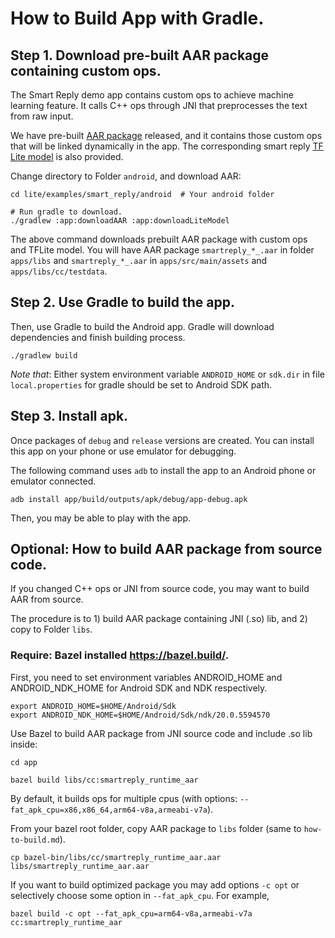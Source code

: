 # How to Build App with Gradle.

## Step 1. Download pre-built AAR package containing custom ops.

The Smart Reply demo app contains custom ops to achieve machine learning
feature. It calls C++ ops through JNI that preprocesses the text from raw input.

We have pre-built [AAR package](https://storage.googleapis.com/download.tensorflow.org/models/tflite/smartreply/smartreply_runtime_aar.aar)
  released, and it contains those custom ops that will be linked dynamically in
  the app. The corresponding smart reply [TF Lite model](https://storage.googleapis.com/download.tensorflow.org/models/tflite/smartreply/smartreply.tflite)
  is also provided.

Change directory to Folder `android`, and download AAR:

```
cd lite/examples/smart_reply/android  # Your android folder

# Run gradle to download.
./gradlew :app:downloadAAR :app:downloadLiteModel
```

The above command downloads prebuilt AAR package with custom ops and TFLite
  model. You will have AAR package `smartreply_*_.aar` in folder `apps/libs`
  and `smartreply_*_.aar` in `apps/src/main/assets` and `apps/libs/cc/testdata`.

## Step 2. Use Gradle to build the app.

Then, use Gradle to build the Android app. Gradle will download dependencies and
  finish building process.

```
./gradlew build
```

*Note that*: Either system environment variable `ANDROID_HOME` or `sdk.dir` in
  file `local.properties` for gradle should be set to Android SDK path.

## Step 3. Install apk.

Once packages of `debug` and `release` versions are created. You can install
this app on your phone or use emulator for debugging.

The following command uses `adb` to install the app to an Android phone or
  emulator connected.

```
adb install app/build/outputs/apk/debug/app-debug.apk
```

Then, you may be able to play with the app.

## Optional: How to build AAR package from source code.

If you changed C++ ops or JNI from source code, you may want to build AAR from
  source.

The procedure is to 1) build AAR package containing JNI (.so) lib, and 2) copy
  to Folder `libs`.

### Require: Bazel installed https://bazel.build/.

First, you need to set environment variables ANDROID_HOME and ANDROID_NDK_HOME
  for Android SDK and NDK respectively.

```# Notes: Depend on YOUR OWN installation. For example.
export ANDROID_HOME=$HOME/Android/Sdk
export ANDROID_NDK_HOME=$HOME/Android/Sdk/ndk/20.0.5594570
```

Use Bazel to build AAR package from JNI source code and include .so lib inside:

```
cd app

bazel build libs/cc:smartreply_runtime_aar
```

By default, it builds ops for multiple cpus (with options: `--fat_apk_cpu=x86,x86_64,arm64-v8a,armeabi-v7a`).

From your bazel root folder, copy AAR package to `libs` folder (same to
  `how-to-build.md`).

```
cp bazel-bin/libs/cc/smartreply_runtime_aar.aar libs/smartreply_runtime_aar.aar
```

If you want to build optimized package you may add options `-c opt` or
  selectively choose some option in `--fat_apk_cpu`. For example,

```
bazel build -c opt --fat_apk_cpu=arm64-v8a,armeabi-v7a cc:smartreply_runtime_aar
```
